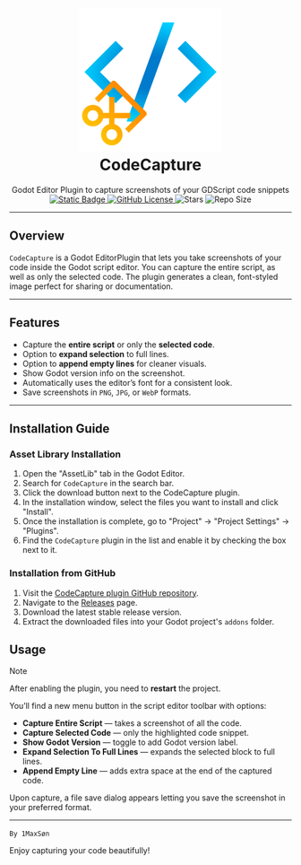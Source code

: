 <h1 align="center">
	<img alt="Logo" src="icon.svg"><br>
	<b>CodeCapture</b> <br>
</h1>
<p align="center">
Godot Editor Plugin to capture screenshots of your GDScript code snippets<br>
<a href="https://godotengine.org/download/archive/">
	<img alt="Static Badge" src="https://img.shields.io/badge/Godot-4.4%2B-blue">
</a>
<a href="LICENSE">
<img alt="GitHub License" src="https://img.shields.io/github/license/1MaxSon/code-capture">
</a>
<img alt="Stars" src="https://img.shields.io/github/stars/1MaxSon/code-capture">
<img alt="Repo Size" src="https://img.shields.io/github/repo-size/1MaxSon/code-capture">

</p>

---

## Overview

`CodeCapture` is a Godot EditorPlugin that lets you take screenshots of your code inside the Godot script editor. You can capture the entire script, as well as only the selected code. The plugin generates a clean, font-styled image perfect for sharing or documentation.

---

## Features

- Capture the **entire script** or only the **selected code**.
- Option to **expand selection** to full lines.
- Option to **append empty lines** for cleaner visuals.
- Show Godot version info on the screenshot.
- Automatically uses the editor’s font for a consistent look.
- Save screenshots in `PNG`, `JPG`, or `WebP` formats.

---

## Installation Guide
### Asset Library Installation
1. Open the "AssetLib" tab in the Godot Editor.
2. Search for `CodeCapture` in the search bar.
3. Click the download button next to the CodeCapture plugin.
4. In the installation window, select the files you want to install and click "Install".
5. Once the installation is complete, go to "Project" -> "Project Settings" -> "Plugins".
6. Find the `CodeCapture` plugin in the list and enable it by checking the box next to it.

### Installation from GitHub
1. Visit the [CodeCapture plugin GitHub repository](https://github.com/1MaxSon/code-capture).
2. Navigate to the [Releases](https://github.com/1MaxSon/code-capture/releases/latest) page.
3. Download the latest stable release version.
4. Extract the downloaded files into your Godot project's `addons` folder.

## Usage

> [!NOTE]
> After enabling the plugin, you need to **restart** the project.

You’ll find a new menu button in the script editor toolbar with options:

- **Capture Entire Script** — takes a screenshot of all the code.
- **Capture Selected Code** — only the highlighted code snippet.
- **Show Godot Version** — toggle to add Godot version label.
- **Expand Selection To Full Lines** — expands the selected block to full lines.
- **Append Empty Line** — adds extra space at the end of the captured code.

Upon capture, a file save dialog appears letting you save the screenshot in your preferred format.

---
`By 1MaxSøn`

Enjoy capturing your code beautifully!

